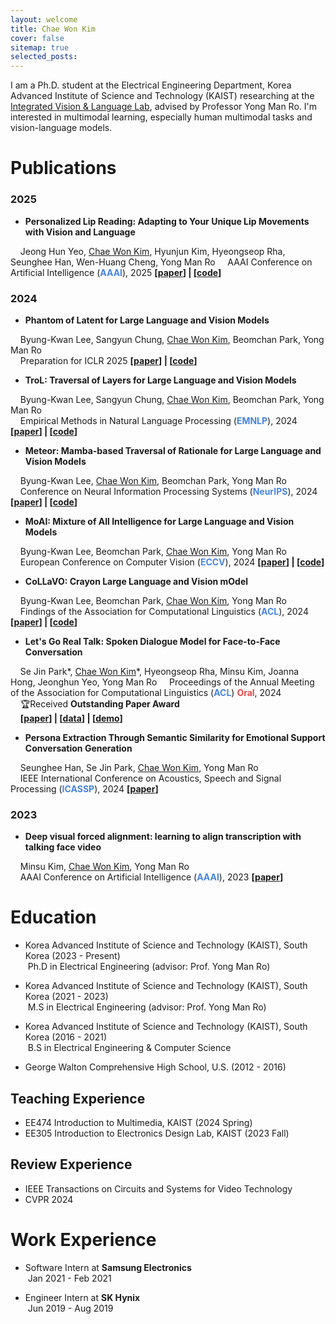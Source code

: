 ```yaml
---
layout: welcome
title: Chae Won Kim
cover: false
sitemap: true
selected_posts:
---
```

<!--author-->

<!-- Links -->
[resume]: /resume/
[Integrated Vision & Language Lab]: https://www.ivllab.kaist.ac.kr/

I am a Ph.D. student at the Electrical Engineering Department, Korea Advanced Institute of Science and Technology (KAIST) researching at the [Integrated Vision & Language Lab], advised by Professor Yong Man Ro. I'm interested in multimodal learning, especially human multimodal tasks and vision-language models. <br>



# Publications

### 2025

- **Personalized Lip Reading: Adapting to Your Unique Lip Movements with Vision and Language**

&nbsp;&nbsp;&nbsp;&nbsp;Jeong Hun Yeo, <u>Chae Won Kim</u>, Hyunjun Kim, Hyeongseop Rha, Seunghee Han, Wen-Huang Cheng, Yong Man Ro
&nbsp;&nbsp;&nbsp;&nbsp;AAAI Conference on Artificial Intelligence (<span style="color:rgb(72, 133, 224)">**AAAI**</span>), 2025    **\[[paper](https://arxiv.org/abs/2409.00986)\] | \[[code](https://github.com/JeongHun0716/Personalized-Lip-Reading)\]**

### 2024

- **Phantom of Latent for Large Language and Vision Models**

&nbsp;&nbsp;&nbsp;&nbsp;Byung-Kwan Lee, Sangyun Chung, <u>Chae Won Kim</u>, Beomchan Park, Yong Man Ro  
&nbsp;&nbsp;&nbsp;&nbsp;Preparation for ICLR 2025    **\[[paper](https://arxiv.org/abs/2409.14713)\] | \[[code](https://github.com/ByungKwanLee/Phantom)\]**

- **TroL: Traversal of Layers for Large Language and Vision Models**

&nbsp;&nbsp;&nbsp;&nbsp;Byung-Kwan Lee, Sangyun Chung, <u>Chae Won Kim</u>, Beomchan Park, Yong Man Ro  
&nbsp;&nbsp;&nbsp;&nbsp;Empirical Methods in Natural Language Processing (<span style="color:rgb(72, 133, 224)">**EMNLP**</span>), 2024    **\[[paper](https://arxiv.org/abs/2406.12246)\] | \[[code](https://github.com/ByungKwanLee/TroL)\]**

- **Meteor: Mamba-based Traversal of Rationale for Large Language and Vision Models**

&nbsp;&nbsp;&nbsp;&nbsp;Byung-Kwan Lee, <u>Chae Won Kim</u>, Beomchan Park, Yong Man Ro  
&nbsp;&nbsp;&nbsp;&nbsp;Conference on Neural Information Processing Systems (<span style="color:rgb(72, 133, 224)">**NeurIPS**</span>), 2024    **\[[paper](https://arxiv.org/abs/2405.15574)\] | \[[code](https://github.com/ByungKwanLee/Meteor)\]**

- **MoAI: Mixture of All Intelligence for Large Language and Vision Models**

&nbsp;&nbsp;&nbsp;&nbsp;Byung-Kwan Lee, Beomchan Park, <u>Chae Won Kim</u>, Yong Man Ro  
&nbsp;&nbsp;&nbsp;&nbsp;European Conference on Computer Vision (<span style="color:rgb(72, 133, 224)">**ECCV**</span>), 2024    **\[[paper](https://arxiv.org/abs/2403.07508)\] | \[[code](https://github.com/ByungKwanLee/MoAI)\]**

- **CoLLaVO: Crayon Large Language and Vision mOdel**

&nbsp;&nbsp;&nbsp;&nbsp;Byung-Kwan Lee, Beomchan Park, <u>Chae Won Kim</u>, Yong Man Ro  
&nbsp;&nbsp;&nbsp;&nbsp;Findings of the Association for Computational Linguistics (<span style="color:rgb(72, 133, 224)">**ACL**</span>), 2024    **\[[paper](https://arxiv.org/abs/2402.11248)\] | \[[code](https://github.com/ByungKwanLee/CoLLaVO)\]**

- **Let's Go Real Talk: Spoken Dialogue Model for Face-to-Face Conversation**

&nbsp;&nbsp;&nbsp;&nbsp;Se Jin Park\*, <u>Chae Won Kim</u>\*, Hyeongseop Rha, Minsu Kim, Joanna Hong, Jeonghun Yeo, Yong Man Ro 
&nbsp;&nbsp;&nbsp;&nbsp;Proceedings of the Annual Meeting of the Association for Computational Linguistics (<span style="color:rgb(72, 133, 224)">**ACL**</span>) <span style="color:rgb(224, 72, 72)">**Oral**</span>, 2024  
&nbsp;&nbsp;&nbsp;&nbsp;🏆Received **Outstanding Paper Award**  
&nbsp;&nbsp;&nbsp;&nbsp;**\[[paper](https://arxiv.org/pdf/2406.07867)\] | \[[data](https://huggingface.co/datasets/IVLLab/MultiDialog)\] | \[[demo](https://multidialog.github.io/)\]**  

- **Persona Extraction Through Semantic Similarity for Emotional Support Conversation Generation**  

&nbsp;&nbsp;&nbsp;&nbsp;Seunghee Han, Se Jin Park, <u>Chae Won Kim</u>, Yong Man Ro  
&nbsp;&nbsp;&nbsp;&nbsp;IEEE International Conference on Acoustics, Speech and Signal Processing (<span style="color:rgb(72, 133, 224)">**ICASSP**</span>), 2024    **\[[paper](https://arxiv.org/abs/2403.04212)\]**

### 2023

- **Deep visual forced alignment: learning to align transcription with talking face video**  

&nbsp;&nbsp;&nbsp;&nbsp;Minsu Kim, <u>Chae Won Kim</u>, Yong Man Ro  
&nbsp;&nbsp;&nbsp;&nbsp;AAAI Conference on Artificial Intelligence (<span style="color:rgb(72, 133, 224)">**AAAI**</span>), 2023    **\[[paper](https://arxiv.org/abs/2303.08670)\]**

# Education

- Korea Advanced Institute of Science and Technology (KAIST), South Korea  (2023 - Present)  
&nbsp;Ph.D in Electrical Engineering (advisor: Prof. Yong Man Ro) 

- Korea Advanced Institute of Science and Technology (KAIST), South Korea  (2021 - 2023)  
&nbsp;M.S in Electrical Engineering (advisor: Prof. Yong Man Ro) 

- Korea Advanced Institute of Science and Technology (KAIST), South Korea  (2016 - 2021)  
&nbsp;B.S in Electrical Engineering & Computer Science

- George Walton Comprehensive High School, U.S.  (2012 - 2016)


## Teaching Experience 

- EE474 Introduction to Multimedia, KAIST (2024 Spring)  
- EE305 Introduction to Electronics Design Lab, KAIST (2023 Fall)

## Review Experience 

- IEEE Transactions on Circuits and Systems for Video Technology
- CVPR 2024

# Work Experience

- Software Intern at **Samsung Electronics**  
&nbsp;Jan 2021 - Feb 2021

- Engineer Intern at **SK Hynix**  
&nbsp;Jun 2019 - Aug 2019


<!-- Check out my [resume]! -->
